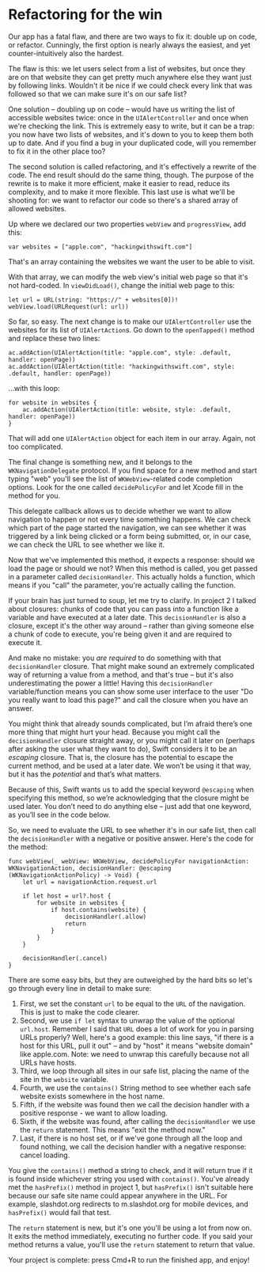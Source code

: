 # Refactoring for the win

Our app has a fatal flaw, and there are two ways to fix it: double up on code, or refactor. Cunningly, the first option is nearly always the easiest, and yet counter-intuitively also the hardest.

The flaw is this: we let users select from a list of websites, but once they are on that website they can get pretty much anywhere else they want just by following links. Wouldn't it be nice if we could check every link that was followed so that we can make sure it's on our safe list?

One solution – doubling up on code – would have us writing the list of accessible websites twice: once in the `UIAlertController` and once when we're checking the link. This is extremely easy to write, but it can be a trap: you now have two lists of websites, and it's down to you to keep them both up to date. And if you find a bug in your duplicated code, will you remember to fix it in the other place too?

The second solution is called refactoring, and it's effectively a rewrite of the code. The end result should do the same thing, though. The purpose of the rewrite is to make it more efficient, make it easier to read, reduce its complexity, and to make it more flexible. This last use is what we'll be shooting for: we want to refactor our code so there's a shared array of allowed websites.

Up where we declared our two properties `webView` and `progressView`, add this:

    var websites = ["apple.com", "hackingwithswift.com"]

That's an array containing the websites we want the user to be able to visit.

With that array, we can modify the web view's initial web page so that it's not hard-coded. In `viewDidLoad()`, change the initial web page to this:

    let url = URL(string: "https://" + websites[0])!
    webView.load(URLRequest(url: url))

So far, so easy. The next change is to make our `UIAlertController` use the websites for its list of `UIAlertAction`s. Go down to the `openTapped()` method and replace these two lines:

    ac.addAction(UIAlertAction(title: "apple.com", style: .default, handler: openPage))
    ac.addAction(UIAlertAction(title: "hackingwithswift.com", style: .default, handler: openPage))

…with this loop:

    for website in websites {
        ac.addAction(UIAlertAction(title: website, style: .default, handler: openPage))
    }

That will add one `UIAlertAction` object for each item in our array. Again, not too complicated.

The final change is something new, and it belongs to the `WKNavigationDelegate` protocol. If you find space for a new method and start typing "web" you'll see the list of `WKWebView`-related code completion options. Look for the one called `decidePolicyFor` and let Xcode fill in the method for you.

This delegate callback allows us to decide whether we want to allow navigation to happen or not every time something happens. We can check which part of the page started the navigation, we can see whether it was triggered by a link being clicked or a form being submitted, or, in our case, we can check the URL to see whether we like it.

Now that we've implemented this method, it expects a response: should we load the page or should we not? When this method is called, you get passed in a parameter called `decisionHandler`. This actually holds a function, which means if you "call" the parameter, you're actually calling the function.

If your brain has just turned to soup, let me try to clarify. In project 2 I talked about closures: chunks of code that you can pass into a function like a variable and have executed at a later date. This `decisionHandler` is also a closure, except it's the other way around – rather than giving someone else a chunk of code to execute, you're being given it and are required to execute it.

And make no mistake: you *are required* to do something with that `decisionHandler` closure. That might make sound an extremely complicated way of returning a value from a method, and that's true – but it's also underestimating the power a little! Having this `decisionHandler` variable/function means you can show some user interface to the user "Do you really want to load this page?" and call the closure when you have an answer.

You might think that already sounds complicated, but I’m afraid there’s one more thing that might hurt your head. Because you might call the `decisionHandler` closure straight away, or you might call it later on (perhaps after asking the user what they want to do), Swift considers it to be an *escaping* closure. That is, the closure has the potential to escape the current method, and be used at a later date. We won’t be using it that way, but it has the *potential* and that’s what matters.

Because of this, Swift wants us to add the special keyword `@escaping` when specifying this method, so we’re acknowledging that the closure might be used later. You don’t need to do anything else – just add that one keyword, as you’ll see in the code below.

So, we need to evaluate the URL to see whether it's in our safe list, then call the `decisionHandler` with a negative or positive answer. Here's the code for the method:

    func webView(_ webView: WKWebView, decidePolicyFor navigationAction: WKNavigationAction, decisionHandler: @escaping (WKNavigationActionPolicy) -> Void) {
        let url = navigationAction.request.url

        if let host = url?.host {
            for website in websites {
                if host.contains(website) {
                    decisionHandler(.allow)
                    return
                }
            }
        }

        decisionHandler(.cancel)
    }

There are some easy bits, but they are outweighed by the hard bits so let's go through every line in detail to make sure:

1.  First, we set the constant `url` to be equal to the `URL` of the navigation. This is just to make the code clearer.
2.  Second, we use `if let` syntax to unwrap the value of the optional `url.host`. Remember I said that `URL` does a lot of work for you in parsing URLs properly? Well, here's a good example: this line says, "if there is a host for this URL, pull it out" – and by "host" it means "website domain" like apple.com. Note: we need to unwrap this carefully because not all URLs have hosts.
3.  Third, we loop through all sites in our safe list, placing the name of the site in the `website` variable.
4.  Fourth, we use the `contains()` String method to see whether each safe website exists somewhere in the host name.
5.  Fifth, if the website was found then we call the decision handler with a positive response - we want to allow loading.
6.  Sixth, if the website was found, after calling the `decisionHandler` we use the `return` statement. This means "exit the method now."
7.  Last, if there is no host set, or if we've gone through all the loop and found nothing, we call the decision handler with a negative response: cancel loading.

You give the `contains()` method a string to check, and it will return true if it is found inside whichever string you used with `contains()`. You've already met the `hasPrefix()` method in project 1, but `hasPrefix()` isn't suitable here because our safe site name could appear anywhere in the URL. For example, slashdot.org redirects to m.slashdot.org for mobile devices, and `hasPrefix()` would fail that test.

The `return` statement is new, but it's one you'll be using a lot from now on. It exits the method immediately, executing no further code. If you said your method returns a value, you'll use the `return` statement to return that value.

Your project is complete: press Cmd+R to run the finished app, and enjoy!
